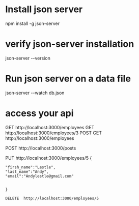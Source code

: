 # Install json server

npm install -g json-server

# verify json-server installation

json-server --version

# Run json server on a data file

json-server --watch db.json

# access your api

GET http://localhost:3000/employees
GET http://localhost:3000/employees/3
POST GET http://localhost:3000/employees

POST http://localhost:3000/posts

PUT http://localhost:3000/employees/5
{

    "firsh_name":"Lestle",
    "last_name":"Andy",
    "email":"Andylestle@gmail.com"


    }

    DELETE  http://localhost:3000/employees/5
